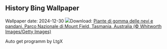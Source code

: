 ## History Bing Wallpaper
Wallpaper date: 2024-12-30
![](https://www.bing.com/th?id=OHR.MountFieldNP_IT-IT7967272422_UHD.jpg&w=1000)Download: [Piante di gomma delle nevi e pandani, Parco Nazionale di Mount Field, Tasmania, Australia (© Whitworth Images/Getty Images)](https://www.bing.com/th?id=OHR.MountFieldNP_IT-IT7967272422_UHD.jpg)

Auto get programm by LtgX
